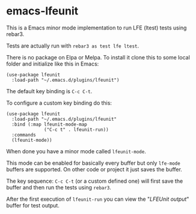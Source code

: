 # emacs-lfeunit

This is a Emacs minor mode implementation to run LFE (ltest) tests using rebar3.

Tests are actually run with `rebar3 as test lfe ltest`.

There is no package on Elpa or Melpa.
To install it clone this to some local folder and initialize like this in Emacs:

```
(use-package lfeunit
  :load-path "~/.emacs.d/plugins/lfeunit")
```

The default key binding is `C-c C-t`.

To configure a custom key binding do this:

```
(use-package lfeunit
  :load-path "~/.emacs.d/plugins/lfeunit"
  :bind (:map lfeunit-mode-map
              ("C-c t" . lfeunit-run))
  :commands
  (lfeunit-mode))
```

When done you have a minor mode called `lfeunit-mode`.

This mode can be enabled for basically every buffer but only `lfe-mode` buffers are supported.
On other code or project it just saves the buffer.

The key sequence: `C-c C-t` (or a custom defined one) will first save the buffer and then run the tests using `rebar3`.

After the first execution of `lfeunit-run` you can view the "*LFEUnit output*" buffer for test output.
